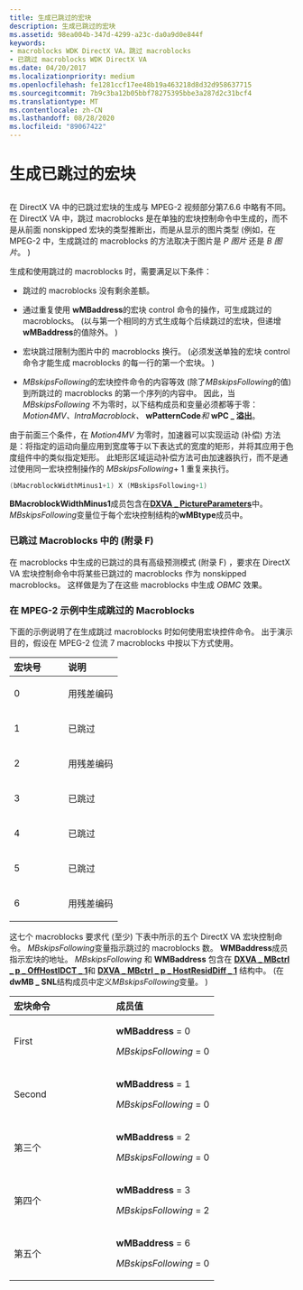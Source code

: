```yaml
---
title: 生成已跳过的宏块
description: 生成已跳过的宏块
ms.assetid: 98ea004b-347d-4299-a23c-da0a9d0e844f
keywords:
- macroblocks WDK DirectX VA，跳过 macroblocks
- 已跳过 macroblocks WDK DirectX VA
ms.date: 04/20/2017
ms.localizationpriority: medium
ms.openlocfilehash: fe1281ccf17ee48b19a463218d8d32d958637715
ms.sourcegitcommit: 7b9c3ba12b05bbf78275395bbe3a287d2c31bcf4
ms.translationtype: MT
ms.contentlocale: zh-CN
ms.lasthandoff: 08/28/2020
ms.locfileid: "89067422"
---
```

# <a name="generating-skipped-macroblocks"></a>生成已跳过的宏块


## <span id="ddk_generating_skipped_macroblocks_gg"></span><span id="DDK_GENERATING_SKIPPED_MACROBLOCKS_GG"></span>


在 DirectX VA 中的已跳过宏块的生成与 MPEG-2 视频部分第7.6.6 中略有不同。 在 DirectX VA 中，跳过 macroblocks 是在单独的宏块控制命令中生成的，而不是从前面 nonskipped 宏块的类型推断出，而是从显示的图片类型 (例如，在 MPEG-2 中，生成跳过的 macroblocks 的方法取决于图片是 *P 图片* 还是 *B 图片*。 ) 

生成和使用跳过的 macroblocks 时，需要满足以下条件：

- 跳过的 macroblocks 没有剩余差额。

- 通过重复使用 **wMBaddress**的宏块 control 命令的操作，可生成跳过的 macroblocks。  (以与第一个相同的方式生成每个后续跳过的宏块，但递增 **wMBaddress**的值除外。 ) 

- 宏块跳过限制为图片中的 macroblocks 换行。  (必须发送单独的宏块 control 命令才能生成 macroblocks 的每一行的第一个宏块。 ) 

- *MBskipsFollowing*的宏块控件命令的内容等效 (除了*MBskipsFollowing*的值) 到所跳过的 macroblocks 的第一个序列的内容中。 因此，当 *MBskipsFollowing* 不为零时，以下结构成员和变量必须都等于零： *Motion4MV、IntraMacroblock、* **wPatternCode**<em>和</em> **wPC \_ 溢出**。

由于前面三个条件，在 *Motion4MV* 为零时，加速器可以实现运动 (补偿) 方法是：将指定的运动向量应用到宽度等于以下表达式的宽度的矩形，并将其应用于色度组件中的类似指定矩形。 此矩形区域运动补偿方法可由加速器执行，而不是通过使用同一宏块控制操作的 *MBskipsFollowing*+ 1 重复来执行。

```cpp
(bMacroblockWidthMinus1+1) X (MBskipsFollowing+1)
```

**BMacroblockWidthMinus1**成员包含在[**DXVA \_ PictureParameters**](/windows-hardware/drivers/ddi/dxva/ns-dxva-_dxva_pictureparameters)中。 *MBskipsFollowing*变量位于每个宏块控制结构的**wMBtype**成员中。

### <a name="span-idskipped_macroblocks_in_h263__annex_f_spanspan-idskipped_macroblocks_in_h263__annex_f_spanspan-idskipped_macroblocks_in_h263__annex_f_spanskipped-macroblocks-in-h263-annex-f"></a><span id="Skipped_Macroblocks_in_H.263__Annex_F_"></span><span id="skipped_macroblocks_in_h.263__annex_f_"></span><span id="SKIPPED_MACROBLOCKS_IN_H.263__ANNEX_F_"></span>已跳过 Macroblocks 中的 (附录 F) 

在 macroblocks 中生成的已跳过的具有高级预测模式 (附录 F) ，要求在 DirectX VA 宏块控制命令中将某些已跳过的 macroblocks 作为 nonskipped macroblocks。 这样做是为了在这些 macroblocks 中生成 *OBMC* 效果。

### <a name="span-idgenerating_skipped_macroblocks_in_mpeg-2_examplespanspan-idgenerating_skipped_macroblocks_in_mpeg-2_examplespanspan-idgenerating_skipped_macroblocks_in_mpeg-2_examplespangenerating-skipped-macroblocks-in-mpeg-2-example"></a><span id="Generating_Skipped_Macroblocks_in_MPEG-2_Example"></span><span id="generating_skipped_macroblocks_in_mpeg-2_example"></span><span id="GENERATING_SKIPPED_MACROBLOCKS_IN_MPEG-2_EXAMPLE"></span>在 MPEG-2 示例中生成跳过的 Macroblocks

下面的示例说明了在生成跳过 macroblocks 时如何使用宏块控件命令。 出于演示目的，假设在 MPEG-2 位流 7 macroblocks 中按以下方式使用。

<table>
<colgroup>
<col width="50%" />
<col width="50%" />
</colgroup>
<thead>
<tr class="header">
<th align="left">宏块号</th>
<th align="left">说明</th>
</tr>
</thead>
<tbody>
<tr class="odd">
<td align="left"><p>0</p></td>
<td align="left"><p>用残差编码</p></td>
</tr>
<tr class="even">
<td align="left"><p>1</p></td>
<td align="left"><p>已跳过</p></td>
</tr>
<tr class="odd">
<td align="left"><p>2</p></td>
<td align="left"><p>用残差编码</p></td>
</tr>
<tr class="even">
<td align="left"><p>3</p></td>
<td align="left"><p>已跳过</p></td>
</tr>
<tr class="odd">
<td align="left"><p>4</p></td>
<td align="left"><p>已跳过</p></td>
</tr>
<tr class="even">
<td align="left"><p>5</p></td>
<td align="left"><p>已跳过</p></td>
</tr>
<tr class="odd">
<td align="left"><p>6</p></td>
<td align="left"><p>用残差编码</p></td>
</tr>
</tbody>
</table>

 

这七个 macroblocks 要求代 (至少) 下表中所示的五个 DirectX VA 宏块控制命令。 *MBskipsFollowing*变量指示跳过的 macroblocks 数。 **WMBaddress**成员指示宏块的地址。 *MBskipsFollowing* 和 **WMBaddress** 包含在 [**DXVA \_ MBctrl \_ p \_ OffHostIDCT \_ 1**](/windows-hardware/drivers/ddi/dxva/ns-dxva-_dxva_mbctrl_p_offhostidct_1)和 [**DXVA \_ MBctrl \_ p \_ HostResidDiff \_ 1**](/windows-hardware/drivers/ddi/dxva/ns-dxva-_dxva_mbctrl_p_hostresiddiff_1) 结构中。  (在**dwMB \_ SNL**结构成员中定义*MBskipsFollowing*变量。 ) 

<table>
<colgroup>
<col width="50%" />
<col width="50%" />
</colgroup>
<thead>
<tr class="header">
<th align="left">宏块命令</th>
<th align="left">成员值</th>
</tr>
</thead>
<tbody>
<tr class="odd">
<td align="left"><p>First</p></td>
<td align="left"><p><strong>wMBaddress</strong> = 0</p>
<p><em>MBskipsFollowing</em> = 0</p></td>
</tr>
<tr class="even">
<td align="left"><p>Second</p></td>
<td align="left"><p><strong>wMBaddress</strong> = 1</p>
<p><em>MBskipsFollowing</em> = 0</p></td>
</tr>
<tr class="odd">
<td align="left"><p>第三个</p></td>
<td align="left"><p><strong>wMBaddress</strong> = 2</p>
<p><em>MBskipsFollowing</em> = 0</p></td>
</tr>
<tr class="even">
<td align="left"><p>第四个</p></td>
<td align="left"><p><strong>wMBaddress</strong> = 3</p>
<p><em>MBskipsFollowing</em> = 2</p></td>
</tr>
<tr class="odd">
<td align="left"><p>第五个</p></td>
<td align="left"><p><strong>wMBaddress</strong> = 6</p>
<p><em>MBskipsFollowing</em> = 0</p></td>
</tr>
</tbody>
</table>

 

 

